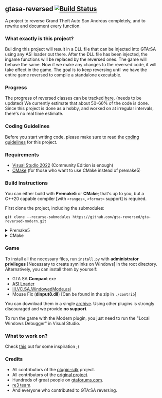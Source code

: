 ## gtasa-reversed [![Build Status](https://github.com/gta-reversed/gta-reversed-modern/workflows/Build/badge.svg?event=push&branch=master)](https://github.com/gta-reversed/gta-reversed-modern/actions?query=workflow%3ABuild)

A project to reverse Grand Theft Auto San Andreas completely, and to rewrite and document every function. 

### What exactly is this project? 
Building this project will result in a DLL file that can be injected into GTA:SA using any ASI loader out there. After the DLL file has been injected, the ingame functions will be replaced by the reversed ones. The game will behave the same. Now if we make any changes to the reversed code, it will take effect in the game. The goal is to keep reversing until we have the entire game reversed to compile a standalone executable.

### Progress
The progress of reversed classes can be tracked [here](docs/ReversedClasses.MD). (needs to be updated)
We currently estimate that about 50-60% of the code is done.
Since this project is done as a hobby, and worked on at irregular intervals, there's no real time estimate.

### Coding Guidelines 
Before you start writing code, please make sure to read the [coding guidelines](docs/CodingGuidelines.MD) for this project.

### Requirements
* [Visual Studio 2022](https://visualstudio.microsoft.com/en/downloads/) (Community Edition is enough)
* [CMake](https://cmake.org) (for those who want to use CMake instead of premake5)

### Build Instructions

You can either build with **Premake5** or **CMake**; that's up to you, but a C++20 capable compiler [with `<ranges>`, `<format>` support] is required.

First clone the project, including the submodules:
```shell
git clone --recurse-submodules https://github.com/gta-reversed/gta-reversed-modern.git
```

<details>
<summary>Premake5</summary>

1) Execute `premake5.bat`

2) You'll find gta_reversed.sln shortcut in the same folder as premake5.

3) Open it, and once the project has loaded, just hit `CTRL + SHIFT + B`
</details>

<details>
<summary>CMake</summary>

0) Sadly CMake requires VS22, because since CMake v3.20.4 `cxx_20` maps to `std=c++20` instead of `std=c++latest`. If you really want to avoid VS22, you can either downgrade your CMake, or change `c++20` to `c++latest` manually in the project settings... Or just use premake5 instead.

1) Download and install the latest version of CMake for windows from [HERE](https://cmake.org/download/) and make sure to add it to your PATH.

##### GUI

2) Open CMake GUI

3) Set the Source and Build directories (Don't forget to append "Bin" after the path for build), like this: 

![Capture](https://gitlab.com/gtahackers/gta-reversed/uploads/a4c08a7094c1d8fe6727e24aad6c0203/Capture.PNG)

4) Click configure, then you will see a dialogue box. Choose the IDE you have (In the image below it's VS2019) and "Win32", then click Finish.

![CMakeSettings](https://user-images.githubusercontent.com/10183157/63577623-37a13480-c5a8-11e9-8fe4-da81fa47ca58.PNG)

5) Once the configuration is complete, click the Generate button.

6) You'll find GTASA.sln in the Bin folder.

##### CLI

2) Open Command Prompt in the `gta-reversed` directory and run `cmake -Bbuild -H. -A Win32`.

3) To open the Visual Studio project, simply run `cmake --open build` or open `build/GTASA.sln` manually.

4) Once the configuration is complete, click the Generate button.

5) You'll find GTASA.sln in Bin folder.

</details>

### Game
To install all the necessary files, run `install.py` with **__administrator privileges__** [Necessary to create symlinks on Windows] in the root directory.
Alternatively, you can install them by yourself:

* GTA SA **Compact** exe
* [ASI Loader](https://gtaforums.com/topic/523982-relopensrc-silents-asi-loader/)
* [III.VC.SA.WindowedMode.asi](https://github.com/ThirteenAG/III.VC.SA.WindowedMode)
* Mouse Fix (**dinput8.dll**) [Can be found in the zip in `./contrib`]

You can download them in a single [archive](https://github.com/gta-reversed/gta-reversed-modern/blob/master/contrib/plugins.zip).
Using other plugins is strongly discouraged and we provide __**no support**__.

To run the game with the Modern plugin, you just need to run the "Local Windows Debugger" in Visual Studio.

### What to work on?
Check [this](https://github.com/gta-reversed/gta-reversed-modern/discussions/402) out for some inspiration ;)
    
### Credits
- All contributors of the [plugin-sdk](https://github.com/DK22Pac/plugin-sdk) project.
- All contributors of the [original project](https://github.com/codenulls/gta-reversed).
- Hundreds of great people on [gtaforums.com](https://gtaforums.com/topic/194199-documenting-gta-sa-memory-addresses).
- [re3 team](https://github.com/GTAmodding/re3).
- And everyone who contributed to GTA:SA reversing.
